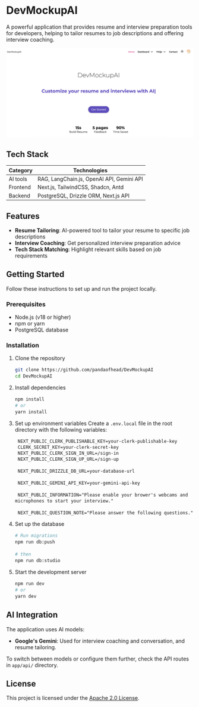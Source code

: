 # DevMockupAI

A powerful application that provides resume and interview preparation tools for developers, helping to tailor resumes to job descriptions and offering interview coaching.

![DevMockupAI](/public/home.png)

## Tech Stack

| Category | Technologies                              |
| -------- | ----------------------------------------- |
| AI tools | RAG, LangChain.js, OpenAI API, Gemini API |
| Frontend | Next.js, TailwindCSS, Shadcn, Antd        |
| Backend  | PostgreSQL, Drizzle ORM, Next.js API      |

## Features

- **Resume Tailoring**: AI-powered tool to tailor your resume to specific job descriptions
- **Interview Coaching**: Get personalized interview preparation advice
- **Tech Stack Matching**: Highlight relevant skills based on job requirements

## Getting Started

Follow these instructions to set up and run the project locally.

### Prerequisites

- Node.js (v18 or higher)
- npm or yarn
- PostgreSQL database

### Installation

1. Clone the repository

   ```bash
   git clone https://github.com/pandaofhead/DevMockupAI
   cd DevMockupAI
   ```

2. Install dependencies

   ```bash
   npm install
   # or
   yarn install
   ```

3. Set up environment variables
   Create a `.env.local` file in the root directory with the following variables:

   ```
    NEXT_PUBLIC_CLERK_PUBLISHABLE_KEY=your-clerk-publishable-key
    CLERK_SECRET_KEY=your-clerk-secret-key
    NEXT_PUBLIC_CLERK_SIGN_IN_URL=/sign-in
    NEXT_PUBLIC_CLERK_SIGN_UP_URL=/sign-up

    NEXT_PUBLIC_DRIZZLE_DB_URL=your-database-url

    NEXT_PUBLIC_GEMINI_API_KEY=your-gemini-api-key

    NEXT_PUBLIC_INFORMATION="Please enable your brower's webcams and microphones to start your interview."

    NEXT_PUBLIC_QUESTION_NOTE="Please answer the following questions."
   ```

4. Set up the database

   ```bash
   # Run migrations
   npm run db:push

   # then
   npm run db:studio
   ```

5. Start the development server

   ```bash
   npm run dev
   # or
   yarn dev
   ```

## AI Integration

The application uses AI models:

- **Google's Gemini**: Used for interview coaching and conversation, and resume tailoring.

To switch between models or configure them further, check the API routes in `app/api/` directory.

## License

This project is licensed under the [Apache 2.0 License](LICENSE).
